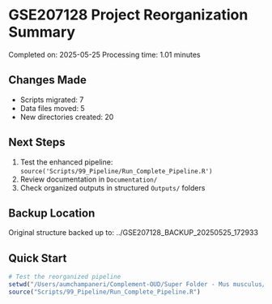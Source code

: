 # GSE207128 Project Reorganization Summary
Completed on: 2025-05-25
Processing time: 1.01 minutes

## Changes Made
- Scripts migrated: 7
- Data files moved: 5
- New directories created: 20

## Next Steps
1. Test the enhanced pipeline: `source('Scripts/99_Pipeline/Run_Complete_Pipeline.R')`
2. Review documentation in `Documentation/`
3. Check organized outputs in structured `Outputs/` folders

## Backup Location
Original structure backed up to: ../GSE207128_BACKUP_20250525_172933

## Quick Start
```r
# Test the reorganized pipeline
setwd("/Users/aumchampaneri/Complement-OUD/Super Folder - Mus musculus/GSE207128/")
source("Scripts/99_Pipeline/Run_Complete_Pipeline.R")
```
